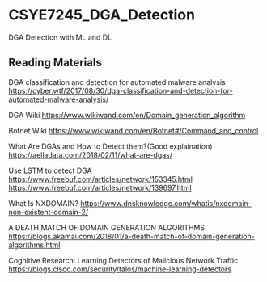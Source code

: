 # CSYE7245_DGA_Detection
DGA Detection with ML and DL


## Reading Materials
DGA classification and detection for automated malware analysis
https://cyber.wtf/2017/08/30/dga-classification-and-detection-for-automated-malware-analysis/

DGA Wiki
https://www.wikiwand.com/en/Domain_generation_algorithm

Botnet Wiki
https://www.wikiwand.com/en/Botnet#/Command_and_control

What Are DGAs and How to Detect them?(Good explaination)
https://aelladata.com/2018/02/11/what-are-dgas/

Use LSTM to detect DGA
https://www.freebuf.com/articles/network/153345.html
https://www.freebuf.com/articles/network/139697.html

What Is NXDOMAIN?
https://www.dnsknowledge.com/whatis/nxdomain-non-existent-domain-2/

A DEATH MATCH OF DOMAIN GENERATION ALGORITHMS
https://blogs.akamai.com/2018/01/a-death-match-of-domain-generation-algorithms.html

Cognitive Research: Learning Detectors of Malicious Network Traffic
https://blogs.cisco.com/security/talos/machine-learning-detectors
